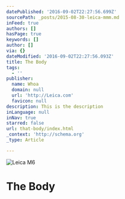 ```yaml
---
datePublished: '2016-09-02T22:27:56.699Z'
sourcePath: _posts/2015-08-30-leica-mmm.md
inFeed: true
authors: []
hasPage: true
keywords: []
author: []
via: {}
dateModified: '2016-09-02T22:27:56.093Z'
title: The Body
tags:
  - ''
publisher:
  name: Whoa
  domain: null
  url: 'http://Leica.com'
  favicon: null
description: This is the description
inLanguage: null
inNav: true
starred: false
url: that-body/index.html
_context: 'http://schema.org'
_type: Article

---
```

![Leica M6](https://s3-us-west-2.amazonaws.com/the-grid-img/p/c87945f6fc3c9301ebdc647e93d6c38ba3b5ec67.jpg)

# The Body